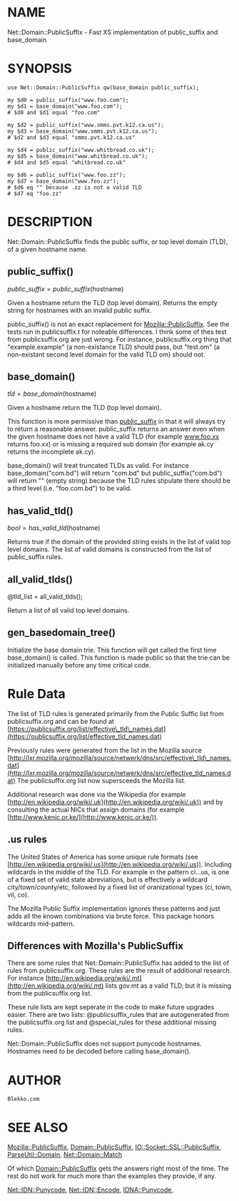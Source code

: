 # NAME

Net::Domain::PublicSuffix - Fast XS implementation of public\_suffix and base\_domain

# SYNOPSIS

    use Net::Domain::PublicSuffix qw(base_domain public_suffix);

    my $d0 = public_suffix("www.foo.com");
    my $d1 = base_domain("www.foo.com");
    # $d0 and $d1 equal "foo.com"

    my $d2 = public_suffix("www.smms.pvt.k12.ca.us");
    my $d3 = base_domain("www.smms.pvt.k12.ca.us");
    # $d2 and $d3 equal "smms.pvt.k12.ca.us"

    my $d4 = public_suffix("www.whitbread.co.uk");
    my $d5 = base_domain("www.whitbread.co.uk");
    # $d4 and $d5 equal "whitbread.co.uk"

    my $d6 = public_suffix("www.foo.zz");
    my $d7 = base_domain("www.foo.zz");
    # $d6 eq "" because .zz is not a valid TLD
    # $d7 eq "foo.zz"

# DESCRIPTION

Net::Domain::PublicSuffix finds the public suffix, or top level domain
(TLD), of a given hostname name.

## public\_suffix()

$public\_suffix = public\_suffix($hostname)

Given a hostname return the TLD (top level domain). Returns the empty
string for hostnames with an invalid public suffix.

public\_suffix() is not an exact replacement for
[Mozilla::PublicSuffix](https://metacpan.org/pod/Mozilla::PublicSuffix). See the tests run in publicsuffix.t for
noteable differences. I think some of thes test from publicsuffix.org
are just wrong. For instance, publicsuffix.org thing that
"example.example" (a non-existance TLD) should pass, but "test.om" (a
non-existant second level domain for the valid TLD om) should not.

## base\_domain()

$tld = base\_domain($hostname)

Given a hostname return the TLD (top level domain).

This function is more permissive than [public\_suffix](https://metacpan.org/pod/public_suffix) in that it will
always try to return a reasonable answer. public\_suffix returns an
answer even when the given hostname does not have a valid TLD (for
example www.foo.xx returns foo.xx) or is missing a required sub domain
(for example ak.cy returns the incomplete ak.cy).

base\_domain() will treat truncated TLDs as valid. For instance
base\_domain("com.bd") will return "com.bd" but public\_suffix("com.bd")
will return "" (empty string) because the TLD rules stipulate there
should be a third level (i.e. "foo.com.bd") to be valid.

## has\_valid\_tld()

$bool = has\_valid\_tld($hostname)

Returns true if the domain of the provided string exists in the list
of valid top level domains. The list of valid domains is constructed
from the list of public\_suffix rules.

## all\_valid\_tlds()

@tld\_list = all\_valid\_tlds();

Return a list of all valid top level domains.

## gen\_basedomain\_tree()

Initialize the base domain trie. This function will get called the
first time base\_domain() is called. This function is made public so
that the trie can be initialized manually before any time critical
code.

# Rule Data

The list of TLD rules is generated primarily from the Public Suffic
list from publicsuffix.org and can be found at
[https://publicsuffix.org/list/effective\_tld\_names.dat](https://publicsuffix.org/list/effective_tld_names.dat)

Previously rules were generated from the list in the Mozilla source
[http://lxr.mozilla.org/mozilla/source/netwerk/dns/src/effective\_tld\_names.dat](http://lxr.mozilla.org/mozilla/source/netwerk/dns/src/effective_tld_names.dat)
The publicsuffix.org list now supersceeds the Mozilla list.

Additional research was done via the Wikipedia (for example
[http://en.wikipedia.org/wiki/.uk](http://en.wikipedia.org/wiki/.uk)) and by consulting the actual NICs
that assign domains (for example [http://www.kenic.or.ke/](http://www.kenic.or.ke/)).

## .us rules

The United States of America has some unique rule formats (see
[http://en.wikipedia.org/wiki/.us](http://en.wikipedia.org/wiki/.us)). Including wildcards in the middle
of the TLD. For example in the pattern ci.<locality>.<state>.us,
<state> is one of a fixed set of valid state abreviations, but
<locality> is effectively a wildcard city/town/county/etc, followed by
a fixed list of oranizational types (ci, town, vil, co).

The Mozilla Public Suffix implementation ignores these patterns and
just adds all the known combinations via brute force. This package
honors wildcards mid-pattern.

## Differences with Mozilla's PublicSuffix

There are some rules that Net::Domain::PublicSuffix has added to the
list of rules from publicsuffix.org. These rules are the result of
additional research. For instance [http://en.wikipedia.org/wiki/.mt](http://en.wikipedia.org/wiki/.mt)
lists gov.mt as a valid TLD, but it is missing from the
publicsuffix.org list.

These rule lists are kept seperate in the code to make future upgrades
easier. There are two lists: @publicsuffix\_rules that are
autogenerated from the publicsuffix.org list and @special\_rules for
these additional missing rules.

Net::Domain::PublicSuffix does not support punycode
hostnames. Hostnames need to be decoded before calling base\_domain().

# AUTHOR

    Blekko.com

# SEE ALSO

[Mozilla::PublicSuffix](https://metacpan.org/pod/Mozilla::PublicSuffix),
[Domain::PublicSuffix](https://metacpan.org/pod/Domain::PublicSuffix),
[IO::Socket::SSL::PublicSuffix](https://metacpan.org/pod/IO::Socket::SSL::PublicSuffix),
[ParseUtil::Domain](https://metacpan.org/pod/ParseUtil::Domain),
[Net::Domain::Match](https://metacpan.org/pod/Net::Domain::Match)

Of which [Domain::PublicSuffix](https://metacpan.org/pod/Domain::PublicSuffix) gets the answers right most of the time. The rest do not work for much more than the examples they provide, if any.

[Net::IDN::Punycode](https://metacpan.org/pod/Net::IDN::Punycode),
[Net::IDN::Encode](https://metacpan.org/pod/Net::IDN::Encode),
[IDNA::Punycode](https://metacpan.org/pod/IDNA::Punycode),
